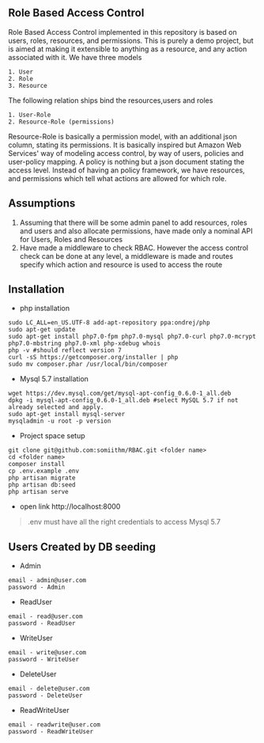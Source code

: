## Role Based Access Control
Role Based Access Control implemented in this repository is based on users, roles, resources, and permissions. This is purely a demo project, but is aimed at making it extensible to anything as a resource, and any action associated with it. We have three models
```
1. User
2. Role
3. Resource
```
The following relation ships bind the resources,users and roles
```
1. User-Role
2. Resource-Role (permissions)
```
Resource-Role is basically a permission model, with an additional json column, stating its permissions.
It is basically inspired but Amazon Web Services' way of modeling access control, by way of users, policies and user-policy mapping. A policy is nothing but a json document stating the access level.
Instead of having an policy framework, we have resources, and permissions which tell what actions are allowed for which role.

## Assumptions
1. Assuming that there will be some admin panel to add resources, roles and users and also allocate permissions, have made only a nominal API for Users, Roles and Resources
2. Have made a middleware to check RBAC. However the access control check can be done at any level, a middleware is made and routes specify which action and resource is used to access the route

## Installation
- php installation
```
sudo LC_ALL=en_US.UTF-8 add-apt-repository ppa:ondrej/php 
sudo apt-get update
sudo apt-get install php7.0-fpm php7.0-mysql php7.0-curl php7.0-mcrypt php7.0-mbstring php7.0-xml php-xdebug whois
php -v #should reflect version 7
curl -sS https://getcomposer.org/installer | php
sudo mv composer.phar /usr/local/bin/composer
```
- Mysql 5.7 installation
```
wget https://dev.mysql.com/get/mysql-apt-config_0.6.0-1_all.deb
dpkg -i mysql-apt-config_0.6.0-1_all.deb #select MySQL 5.7 if not already selected and apply.
sudo apt-get install mysql-server
mysqladmin -u root -p version
```
- Project space setup
```
git clone git@github.com:somiithm/RBAC.git <folder name>
cd <folder name>
composer install
cp .env.example .env
php artisan migrate
php artisan db:seed
php artisan serve
```
- open link http://localhost:8000

> .env must have all the right credentials to access Mysql 5.7

## Users Created by DB seeding
- Admin 
```
email - admin@user.com
password - Admin
```
- ReadUser
```
email - read@user.com
password - ReadUser
```
- WriteUser
```
email - write@user.com
password - WriteUser
```
- DeleteUser
```
email - delete@user.com
password - DeleteUser
```
- ReadWriteUser
```
email - readwrite@user.com
password - ReadWriteUser
```
